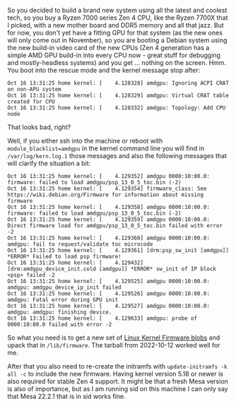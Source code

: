 <!--
.. title: Ryzen 7000 amdgpu boot hang
.. slug: ryzen-7000-amdgpu
.. date: 2022-10-16 14:15:13 UTC
.. tags: Debian-planet,Ubuntu.lv-planet,hardware,debian
.. category:
.. link:
.. description:
.. type: text
-->

So you decided to build a brand new system using all the latest and coolest tech, so you buy a Ryzen 7000 series
Zen 4 CPU, like the Ryzen 7700X that I picked, with a new mother board and DDR5 memory and all that jazz. But for
now, you don't yet have a fitting GPU for that system (as the new ones will only come out in November), so you are
booting a Debian system using the new build-in video card of the new CPUs (Zen 4 generation has a simple AMD GPU
build-in into every CPU now - great stuff for debugging and mostly-headless systems) and you get ... nothing on 
the screen. Hmm. You boot into the rescue mode and the kernel message stop after:

```
Oct 16 13:31:25 home kernel: [    4.128328] amdgpu: Ignoring ACPI CRAT on non-APU system
Oct 16 13:31:25 home kernel: [    4.128329] amdgpu: Virtual CRAT table created for CPU
Oct 16 13:31:25 home kernel: [    4.128332] amdgpu: Topology: Add CPU node
```

That looks bad, right?

Well, if you either ssh into the machine or reboot with `module_blacklist=amdgpu` in the kernel command line you will 
find in `/var/log/kern.log.1` those messages and also the following messages that will clarify the situation a bit:

```
Oct 16 13:31:25 home kernel: [    4.129352] amdgpu 0000:10:00.0: firmware: failed to load amdgpu/psp_13_0_5_toc.bin (-2)
Oct 16 13:31:25 home kernel: [    4.129354] firmware_class: See https://wiki.debian.org/Firmware for information about missing firmware
Oct 16 13:31:25 home kernel: [    4.129358] amdgpu 0000:10:00.0: firmware: failed to load amdgpu/psp_13_0_5_toc.bin (-2)
Oct 16 13:31:25 home kernel: [    4.129359] amdgpu 0000:10:00.0: Direct firmware load for amdgpu/psp_13_0_5_toc.bin failed with error -2
Oct 16 13:31:25 home kernel: [    4.129360] amdgpu 0000:10:00.0: amdgpu: fail to request/validate toc microcode
Oct 16 13:31:25 home kernel: [    4.129361] [drm:psp_sw_init [amdgpu]] *ERROR* Failed to load psp firmware!
Oct 16 13:31:25 home kernel: [    4.129432] [drm:amdgpu_device_init.cold [amdgpu]] *ERROR* sw_init of IP block <psp> failed -2
Oct 16 13:31:25 home kernel: [    4.129525] amdgpu 0000:10:00.0: amdgpu: amdgpu_device_ip_init failed
Oct 16 13:31:25 home kernel: [    4.129526] amdgpu 0000:10:00.0: amdgpu: Fatal error during GPU init
Oct 16 13:31:25 home kernel: [    4.129527] amdgpu 0000:10:00.0: amdgpu: amdgpu: finishing device.
Oct 16 13:31:25 home kernel: [    4.129633] amdgpu: probe of 0000:10:00.0 failed with error -2
```

So what you need is to get a new set of [Linux Kernel Firmware blobs](https://git.kernel.org/pub/scm/linux/kernel/git/firmware/linux-firmware.git) and upack that in `/lib/firmware`. 
The tarball from 2022-10-12 worked well for me.

After that you also need to re-create the initramfs with `update-initramfs -k all -c` to include the new firmware. 
Having kernel version 5.18 or newer is also required for stable Zen 4 support. It might be that a fresh Mesa version
is also of importance, but as I am running sid on this machine I can only say that Mesa 22.2.1 that is in sid works fine.
